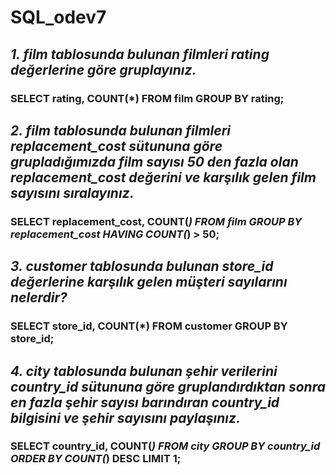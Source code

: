 # SQL_odev7
## *1. film tablosunda bulunan filmleri rating değerlerine göre gruplayınız.*

### **SELECT rating, COUNT(*) FROM film GROUP BY rating;**

## *2. film tablosunda bulunan filmleri replacement_cost sütununa göre grupladığımızda film sayısı 50 den fazla olan replacement_cost değerini ve karşılık gelen film sayısını sıralayınız.*

### **SELECT replacement_cost, COUNT(*) FROM film GROUP BY replacement_cost HAVING COUNT(*) > 50;**

## *3. customer tablosunda bulunan store_id değerlerine karşılık gelen müşteri sayılarını nelerdir?*

### **SELECT store_id, COUNT(*) FROM customer GROUP BY store_id;**

## *4. city tablosunda bulunan şehir verilerini country_id sütununa göre gruplandırdıktan sonra en fazla şehir sayısı barındıran country_id bilgisini ve şehir sayısını paylaşınız.*

### **SELECT country_id, COUNT(*) FROM city GROUP BY country_id ORDER BY COUNT(*) DESC LIMIT 1;**
